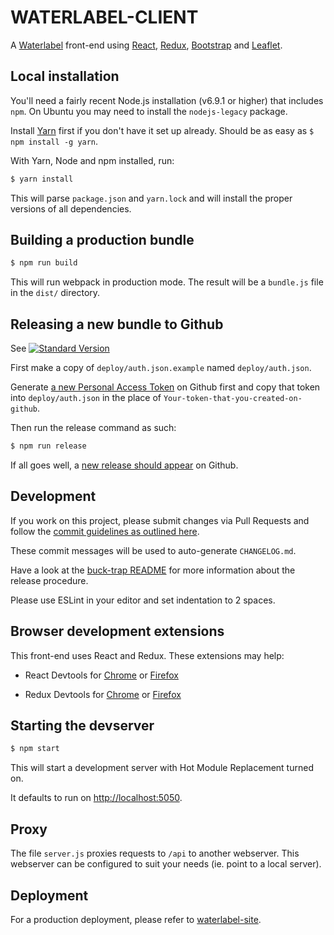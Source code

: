 WATERLABEL-CLIENT
=================

A [Waterlabel](https://www.waterlabel.net/) front-end using [React](https://facebook.github.io/react/), [Redux](http://redux.js.org/), [Bootstrap](https://react-bootstrap.github.io/) and [Leaflet](https://github.com/PaulLeCam/react-leaflet).



Local installation
------------------

You'll need a fairly recent Node.js installation (v6.9.1 or higher) that includes `npm`. On Ubuntu you may need to install the `nodejs-legacy` package.

Install [Yarn](https://yarnpkg.com/en/) first if you don't have it set up already. Should be as easy as `$ npm install -g yarn`.

With Yarn, Node and npm installed, run:

```bash
$ yarn install
```

This will parse `package.json` and `yarn.lock` and will install the proper versions of all dependencies.


Building a production bundle
----------------------------

```bash
$ npm run build
```

This will run webpack in production mode. The result will be a `bundle.js` file in the `dist/` directory.


Releasing a new bundle to Github
--------------------------------

See [![Standard Version](https://img.shields.io/badge/release-standard%20version-brightgreen.svg)](https://github.com/conventional-changelog/standard-version)

First make a copy of `deploy/auth.json.example` named `deploy/auth.json`.

Generate [a new Personal Access Token](https://github.com/settings/tokens) on Github first and copy that token into `deploy/auth.json` in the place of `Your-token-that-you-created-on-github`.

Then run the release command as such:

```bash
$ npm run release
```
If all goes well, a [new release should appear](https://github.com/nens/waterlabel-client/releases) on Github.


Development
-----------

If you work on this project, please submit changes via Pull Requests and follow the [commit guidelines as outlined here](https://github.com/conventional-changelog/standard-version#commit-message-convention-at-a-glance).

These commit messages will be used to auto-generate `CHANGELOG.md`.

Have a look at the [buck-trap README](https://github.com/nens/buck-trap/blob/master/README.md) for more information about the release procedure.

Please use ESLint in your editor and set indentation to 2 spaces.

Browser development extensions
------------------------------

This front-end uses React and Redux. These extensions may help:

- React Devtools for [Chrome](https://chrome.google.com/webstore/detail/react-developer-tools/fmkadmapgofadopljbjfkapdkoienihi?hl=en) or [Firefox](https://addons.mozilla.org/en-US/firefox/addon/react-devtools/)

- Redux Devtools for [Chrome](https://chrome.google.com/webstore/detail/redux-devtools/lmhkpmbekcpmknklioeibfkpmmfibljd?hl=en) or [Firefox](https://addons.mozilla.org/en-Gb/firefox/addon/remotedev/)


Starting the devserver
----------------------

```bash
$ npm start
```

This will start a development server with Hot Module Replacement turned on.

It defaults to run on [http://localhost:5050](http://localhost:5050).


Proxy
-----

The file `server.js` proxies requests to `/api` to another webserver.
This webserver can be configured to suit your needs (ie. point to a local server).


Deployment
----------

For a production deployment, please refer to [waterlabel-site](https://github.com/nens/waterlabel-site/).
